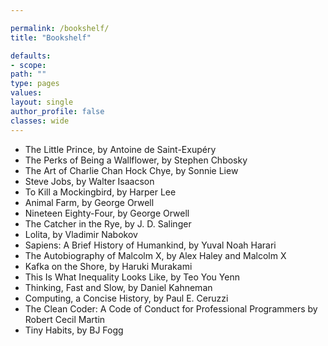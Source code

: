 ```yaml
---

permalink: /bookshelf/
title: "Bookshelf"

defaults:
- scope:
path: ""
type: pages
values:
layout: single
author_profile: false
classes: wide
---
```


- The Little Prince, by Antoine de Saint-Exupéry
- The Perks of Being a Wallflower, by Stephen Chbosky
- The Art of Charlie Chan Hock Chye, by Sonnie Liew
- Steve Jobs, by Walter Isaacson
- To Kill a Mockingbird, by Harper Lee
- Animal Farm, by George Orwell
- Nineteen Eighty-Four, by George Orwell
- The Catcher in the Rye, by J. D. Salinger
- Lolita, by Vladimir Nabokov
- Sapiens: A Brief History of Humankind, by Yuval Noah Harari
- The Autobiography of Malcolm X, by Alex Haley and Malcolm X
- Kafka on the Shore, by Haruki Murakami
- This Is What Inequality Looks Like, by Teo You Yenn
- Thinking, Fast and Slow, by Daniel Kahneman
- Computing, a Concise History, by Paul E. Ceruzzi
- The Clean Coder: A Code of Conduct for Professional Programmers by Robert Cecil Martin
- Tiny Habits, by BJ Fogg 